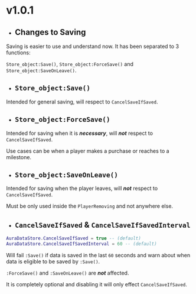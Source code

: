 # v1.0.1

- ## Changes to Saving

Saving is easier to use and understand now. It has been separated to 3 functions:

```Store_object:Save()```, ```Store_object:ForceSave()``` and ```Store_object:SaveOnLeave()```.

- ## ```Store_object:Save()```

Intended for general saving, will respect to ```CancelSaveIfSaved```.

- ## ```Store_object:ForceSave()```

Intended for saving when it is ***necessary***, will ***not*** respect to ```CancelSaveIfSaved```.

Use cases can be when a player makes a purchase or reaches to a milestone. 

- ## ```Store_object:SaveOnLeave()```

Intended for saving when the player leaves, will ***not*** respect to ```CancelSaveIfSaved```.

Must be only used inside the ```PlayerRemoving``` and not anywhere else.

- ## ```CancelSaveIfSaved``` & ```CancelSaveIfSavedInterval```

```lua
AuraDataStore.CancelSaveIfSaved = true -- (default)
AuraDataStore.CancelSaveIfSavedInterval = 60 -- (default)
```

Will fail ```:Save()``` if data is saved in the last ```60``` seconds and warn about when data is eligible to be saved by ```:Save()```. 

```:ForceSave()``` and ```:SaveOnLeave()``` are ***not*** affected.

It is completely optional and disabling it will only effect ```CancelSaveIfSaved```.